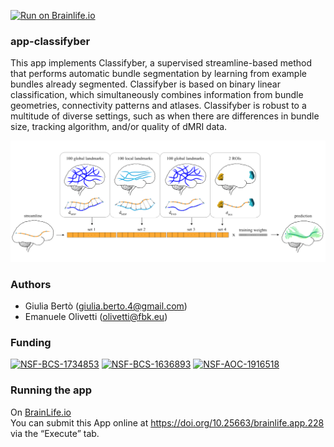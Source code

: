 [![Run on Brainlife.io](https://img.shields.io/badge/Brainlife-bl.app.228-blue.svg)](https://doi.org/10.25663/brainlife.app.228)

### app-classifyber
This app implements Classifyber, a supervised streamline-based method that performs automatic bundle segmentation by learning from example bundles already segmented. Classifyber is based on binary linear classification, which simultaneously combines information from bundle geometries, connectivity patterns and atlases. Classifyber is robust to a multitude of diverse settings, such as when there are differences in bundle size, tracking algorithm, and/or quality of dMRI data.

![](graphical_abstract.png)

### Authors
- Giulia Bertò (giulia.berto.4@gmail.com)
- Emanuele Olivetti (olivetti@fbk.eu)

### Funding 
[![NSF-BCS-1734853](https://img.shields.io/badge/NSF_BCS-1734853-blue.svg)](https://nsf.gov/awardsearch/showAward?AWD_ID=1734853)
[![NSF-BCS-1636893](https://img.shields.io/badge/NSF_BCS-1636893-blue.svg)](https://nsf.gov/awardsearch/showAward?AWD_ID=1636893)
[![NSF-AOC-1916518](https://img.shields.io/badge/NSF_AOC-1916518-blue.svg)](https://nsf.gov/awardsearch/showAward?AWD_ID=1916518)

### Running the app
On [BrainLife.io](http://brainlife.io/) \
You can submit this App online at https://doi.org/10.25663/brainlife.app.228 via the “Execute” tab.
